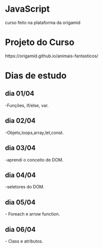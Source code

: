 # JavaScript
curso feito na plataforma da origamid

<h1>Projeto do Curso</h1>
https://origamid.github.io/animais-fantasticos/

<h1>Dias de estudo</h1>
<h2>dia 01/04</h2>  -Funções, if/else, var. </br>
<h2>dia 02/04</h2> -Objeto,loops,array,let,const. </br>
<h2>dia 03/04</h2> -aprendi o conceito de DOM. </br>
<h2>dia 04/04</h2> -seletores do DOM. </br>
<h2>dia 05/04</h2> - Foreach e arrow function.</br>
<h2>dia 06/04</h2> - Class e atributos.</br>

